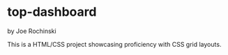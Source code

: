 # top-dashboard

by Joe Rochinski

This is a HTML/CSS project showcasing proficiency with CSS grid layouts. 

